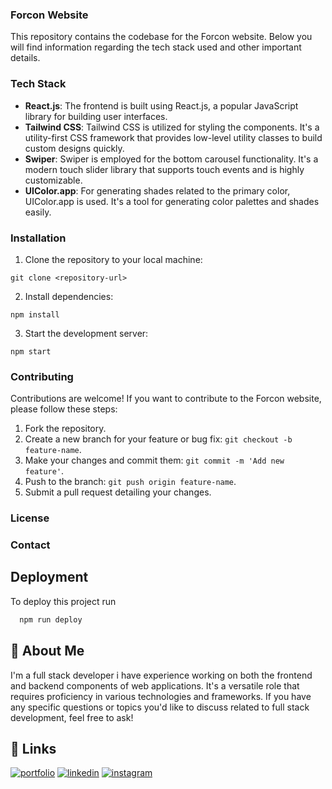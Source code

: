 




### Forcon Website

This repository contains the codebase for the Forcon website. Below you will find information regarding the tech stack used and other important details.

### Tech Stack

- **React.js**: The frontend is built using React.js, a popular JavaScript library for building user interfaces.
- **Tailwind CSS**: Tailwind CSS is utilized for styling the components. It's a utility-first CSS framework that provides low-level utility classes to build custom designs quickly.
- **Swiper**: Swiper is employed for the bottom carousel functionality. It's a modern touch slider library that supports touch events and is highly customizable.
- **UIColor.app**: For generating shades related to the primary color, UIColor.app is used. It's a tool for generating color palettes and shades easily.

### Installation

1. Clone the repository to your local machine:

```
git clone <repository-url>
```

2. Install dependencies:

```
npm install
```

3. Start the development server:

```
npm start
```

### Contributing

Contributions are welcome! If you want to contribute to the Forcon website, please follow these steps:

1. Fork the repository.
2. Create a new branch for your feature or bug fix: `git checkout -b feature-name`.
3. Make your changes and commit them: `git commit -m 'Add new feature'`.
4. Push to the branch: `git push origin feature-name`.
5. Submit a pull request detailing your changes.

### License



### Contact

## Deployment

To deploy this project run

```bash
  npm run deploy
```


## 🚀 About Me
I'm a full stack developer i have experience working on both the frontend and backend components of web applications. It's a versatile role that requires proficiency in various technologies and frameworks. If you have any specific questions or topics you'd like to discuss related to full stack development, feel free to ask!

## 🔗 Links
[![portfolio](https://img.shields.io/badge/my_portfolio-000?style=for-the-badge&logo=ko-fi&logoColor=white)](https://durgesh-bachhav.vercel.app/)
[![linkedin](https://img.shields.io/badge/linkedin-0A66C2?style=for-the-badge&logo=linkedin&logoColor=white)](https://www.linkedin.com/in/durgesh-bachhav-b5899322b/)
[![instagram](https://img.shields.io/badge/instagram-1DA1F2?style=for-the-badge&logo=instagram&logoColor=white)](https://www.instagram.com/durgesh.bachhav_/)

